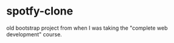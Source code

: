 # spotfy-clone
 old bootstrap project from when I was taking the "complete web development" course. 
